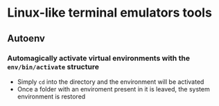 # Linux-like terminal emulators tools

## Autoenv
### Automagically activate virtual environments with the `env/bin/activate` structure
+ Simply `cd` into the directory and the environment will be activated
+ Once a folder with an enviroment present in it is leaved, the system environment is restored
